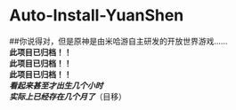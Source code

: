 # Auto-Install-YuanShen
##你说得对，但是原神是由米哈游自主研发的开放世界游戏……  
**此项目已归档！！**  
**此项目已归档！！**  
**此项目已归档！！**  
***看起来甚至才出生几个小时  
实际上已经存在几个月了***（目移）
